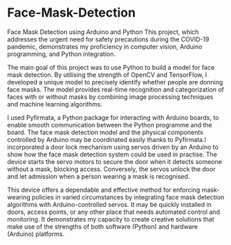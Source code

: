 # Face-Mask-Detection
Face Mask Detection using Arduino and Python
This project, which addresses the urgent need for safety precautions during the COVID-19 pandemic, demonstrates my proficiency in computer vision, Arduino programming, and Python integration.

The main goal of this project was to use Python to build a model for face mask detection. By utilising the strength of OpenCV and TensorFlow, I developed a unique model to precisely identify whether people are donning face masks. The model provides real-time recognition and categorization of faces with or without masks by combining image processing techniques and machine learning algorithms.

I used Pyfirmata, a Python package for interacting with Arduino boards, to enable smooth communication between the Python programme and the board. The face mask detection model and the physical components controlled by Arduino may be coordinated easily thanks to Pyfirmata.I incorporated a door lock mechanism using servos driven by an Arduino to show how the face mask detection system could be used in practise. The device starts the servo motors to secure the door when it detects someone without a mask, blocking access. Conversely, the servos unlock the door and let admission when a person wearing a mask is recognised.

This device offers a dependable and effective method for enforcing mask-wearing policies in varied circumstances by integrating face mask detection algorithms with Arduino-controlled servos. It may be quickly installed in doors, access points, or any other place that needs automated control and monitoring. It demonstrates my capacity to create creative solutions that make use of the strengths of both software (Python) and hardware (Arduino) platforms.
